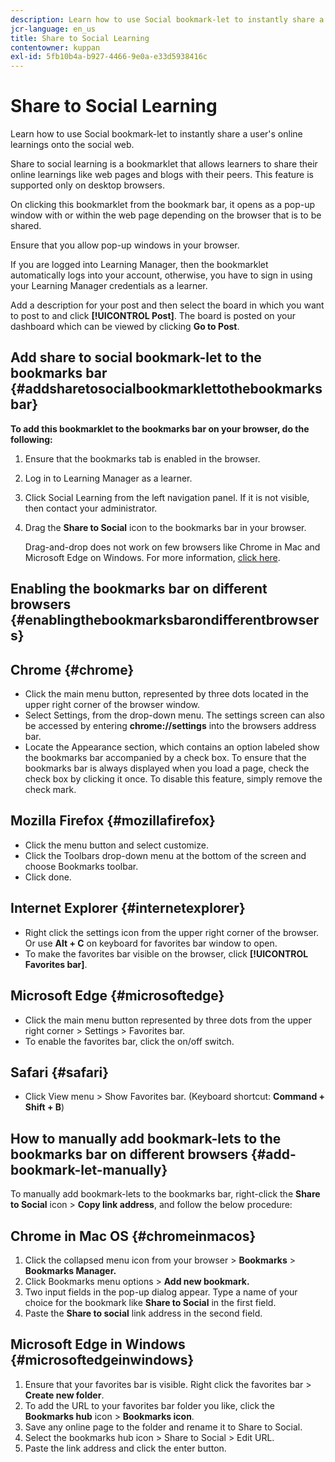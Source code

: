```yaml
---
description: Learn how to use Social bookmark-let to instantly share a user's online learnings onto the social web.
jcr-language: en_us
title: Share to Social Learning
contentowner: kuppan
exl-id: 5fb10b4a-b927-4466-9e0a-e33d5938416c
---
```

# Share to Social Learning

Learn how to use Social bookmark-let to instantly share a user's online learnings onto the social web.

Share to social learning is a bookmarklet that allows learners to share their online learnings like web pages and blogs with their peers. This feature is supported only on desktop browsers.

On clicking this bookmarklet from the bookmark bar, it opens as a pop-up window with or within the web page depending on the browser that is to be shared.

<!--![](assets/share-to-social-popup-23.png)-->

Ensure that you allow pop-up windows in your browser. 

If you are logged into Learning Manager, then the bookmarklet automatically logs into your account, otherwise, you have to sign in using your Learning Manager credentials as a learner.

Add a description for your post and then select the board in which you want to post to and click **[!UICONTROL Post]**. The board is posted on your dashboard which can be viewed by clicking **Go to Post**.

## Add share to social bookmark-let to the bookmarks bar {#addsharetosocialbookmarklettothebookmarksbar}

**To add this bookmarklet to the bookmarks bar on your browser, do the following:**

1. Ensure that the bookmarks tab is enabled in the browser. 
1. Log in to Learning Manager as a learner. 
1. Click Social Learning from the left navigation panel. If it is not visible, then contact your administrator. 
1. Drag the **Share to Social** icon to the bookmarks bar in your browser.

   Drag-and-drop does not work on few browsers like Chrome in Mac and  Microsoft Edge on Windows. For more information, [click here](share-to-social.md#add%20bookmarkl-let%20manually).

   <!--![](assets/bookmarklet-2.gif)-->

## Enabling the bookmarks bar on different browsers {#enablingthebookmarksbarondifferentbrowsers}

## Chrome {#chrome}

* Click the main menu button, represented by three dots located in the upper right corner of the browser window.
* Select Settings, from the drop-down menu. The settings screen can also be accessed by entering **chrome://settings** into the browsers address bar.
* Locate the Appearance section, which contains an option labeled show the bookmarks bar accompanied by a check box. To ensure that the bookmarks bar is always displayed when you load a page, check the check box by clicking it once. To disable this feature, simply  remove the check mark.

## Mozilla Firefox {#mozillafirefox}

* Click the menu button and select customize.
* Click the Toolbars drop-down menu at the bottom of the screen and choose Bookmarks toolbar.
* Click done. 

## Internet Explorer {#internetexplorer}

* Right click the settings icon from the upper right corner of the browser. Or use **Alt + C** on keyboard for favorites bar window to open.
* To make the favorites bar visible on the browser, click **[!UICONTROL Favorites bar]**. 

## Microsoft Edge {#microsoftedge}

* Click the main menu button represented by three dots from the upper right corner > Settings > Favorites bar.
* To enable the favorites bar, click the on/off switch.

## Safari {#safari}

* Click View menu > Show Favorites bar. (Keyboard shortcut: **Command + Shift + B**)

## How to manually add bookmark-lets to the bookmarks bar on different browsers {#add-bookmark-let-manually}

To manually add bookmark-lets to the bookmarks bar, right-click the **Share to Social** icon > **Copy link address**, and follow the below procedure:

## Chrome in Mac OS {#chromeinmacos}

1. Click the collapsed menu icon from your browser >  **Bookmarks** > **Bookmarks Manager.**
1. Click Bookmarks menu  options > **Add new bookmark.**
1. Two input fields in the pop-up dialog appear. Type a name of your choice for the bookmark like **Share to Social** in the first field.
1. Paste the **Share to social** link address in the second field.

## Microsoft Edge in Windows {#microsoftedgeinwindows}

1. Ensure that your favorites bar is visible. Right click the favorites bar > **Create new folder**.
1.  To add the URL to your favorites bar folder you like, click the **Bookmarks hub** icon > **Bookmarks icon**. 
1. Save any online page to the folder and rename it to Share to Social.
1. Select the bookmarks hub icon  > Share to Social > Edit URL.
1. Paste the link address and click the enter button.
